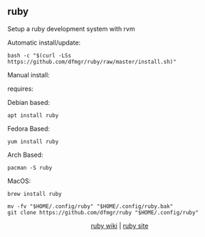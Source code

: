 ## ruby  
  
Setup a ruby development system with rvm  
  
Automatic install/update:

```shell
bash -c "$(curl -LSs https://github.com/dfmgr/ruby/raw/master/install.sh)"
```

Manual install:
  
requires:

Debian based:

```shell
apt install ruby
```  

Fedora Based:

```shell
yum install ruby
```  

Arch Based:

```shell
pacman -S ruby
```  

MacOS:  

```shell
brew install ruby
```
  
```shell
mv -fv "$HOME/.config/ruby" "$HOME/.config/ruby.bak"
git clone https://github.com/dfmgr/ruby "$HOME/.config/ruby"
```
  
<p align=center>
  <a href="https://wiki.archlinux.org/index.php/ruby" target="_blank" rel="noopener noreferrer">ruby wiki</a>  |  
  <a href="https://www.ruby-lang.org" target="_blank" rel="noopener noreferrer">ruby site</a>
</p>  
